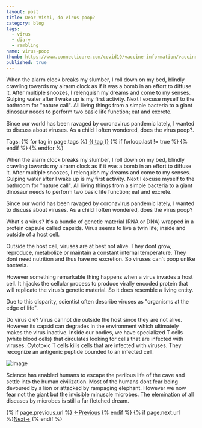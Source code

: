 ```yaml
---
layout: post
title: Dear Vishi, do virus poop?
category: blog
tags:
  - virus
  - diary
  - rambling
name: virus-poop
thumb: https://www.connecticare.com/covid19/vaccine-information/vaccine-safety/what-is-a-virus/_jcr_content/root/responsivegrid/article_header/hero-image.coreimg.jpeg/1613067254150/covid-vaccine-images-4.jpeg
published: true
---
```


<p>When the alarm clock breaks my slumber, I roll down on my bed, blindly crawling towards my alrarm clock as if it was a bomb in an effort to diffuse it. After multiple snoozes, I relenquish my dreams and come to my senses. Gulping water after I wake up is my first activity. Next I excuse myself to the bathroom for "nature call". All living things from a simple bacteria to a giant dinosaur needs to perform two basic life function; eat and excrete.</p>

Since our world has been ravaged by coronavirus pandemic lately, I wanted to discuss about viruses. As a child I often wondered, does the virus poop?.<!-- truncate_here -->
<p>Tags: {% for tag in page.tags %} <a class="mytag" href="/tag/{{ tag }}" title="View posts tagged with &quot;{{ tag }}&quot;">{{ tag }}</a>  {% if forloop.last != true %} {% endif %} {% endfor %} </p>


When the alarm clock breaks my slumber, I roll down on my bed, blindly crawling towards my alrarm clock as if it was a bomb in an effort to diffuse it. After multiple snoozes, I relenquish my dreams and come to my senses. Gulping water after I wake up is my first activity. Next I excuse myself to the bathroom for "nature call". All living things from a simple bacteria to a giant dinosaur needs to perform two basic life function; eat and excrete. 

Since our world has been ravaged by coronavirus pandemic lately, I wanted to discuss about viruses. As a child I often wondered, does the virus poop?

What's a virus? It's a bundle of genetic material (RNA or DNA) wrapped in a protein capsule called capsids. Virus seems to live a twin life; inside and outside of a host cell. 

Outside the host cell, viruses are at best not alive. They dont grow, reproduce, metabolize or maintain a constant internal temperature. They dont need nutrition and thus have no excretion. So viruses can't poop unlike bacteria. 

However something remarkable thing happens when a virus invades a host cell. It hijacks the cellular process to produce virally encoded protein that will replicate the virus’s genetic material. So it does resemble a living entity. 

Due to this disparity, scientist often describe viruses as "organisms at the edge of life". 

Do virus die? Virus cannot die outside the host since they are not alive. However its capsid can degrades in the environment which ultimately makes the virus inactive. Inside our bodies, we have specialized T cells (white blood cells) that circulates looking for cells that are infected with viruses. Cytotoxic T cells kills cells that are infected with viruses. They recognize an antigenic peptide bounded to an infected cell.

![Image](https://i.imgur.com/P3t5Lf2.png)

Science has enabled humans to escape the  perilous life of the cave and settle into the human civilization. Most of the humans dont fear being devoured by a lion or attacked by rampaging elephant. However we now fear not the giant but the invisible minuscle microbes. The elemination of all diseases by microbes is still a far fletched dream.
  
<nav class="pagination clear" style="padding-bottom:20px;">
{% if page.previous.url %} <a class="prev-item" href="{{page.previous.url}}" title="Previous Post: {{page.previous.title}}">&larr;Previous</a>   {% endif %}  {% if page.next.url %}<a class="next-item" href="{{page.next.url}}" title="Next Post: {{page.next.title}}">Next&rarr;</a>         {% endif %}
</nav>
